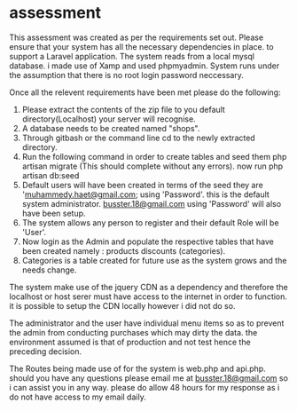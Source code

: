 # assessment

This assessment was created as per the requirements set out.
Please ensure that your system has all the necessary dependencies in place. to support a Laravel application.
The system reads from a local mysql database. i made use of Xamp and used phpmyadmin.
System runs under the assumption that there is no root login password neccessary.

Once all the relevent requirements have been met please do the following:
1. Please extract the contents of the zip file to you default directory(Localhost) your server will recognise. 
2. A database needs to be created named "shops".
3. Through gitbash or the command line cd to the newly extracted directory.
4. Run the following command in order to create tables and seed them
    php artisan migrate (This should complete without any errors).
    now run php artisan db:seed
5. Default users will have been created in terms of the seed they are 'muhammedy.haet@gmail.com; using 'Password'. this is the default        system administrator. busster.18@gmail.com using 'Password' will also have been setup.
6. The system allows any person to register and their default Role will be 'User'.
7. Now login as the Admin and populate the respective tables that have been created namely : products discounts (categories).
8. Categories is a table created for future use as the system grows and the needs change.

The system make use of the jquery CDN as a dependency and therefore the localhost or host serer must have access to the internet in order to function. it is possible to setup the CDN locally however i did not do so.

The administrator and the user have individual menu items so as to prevent the admin from conducting purchases which may dirty the data. the environment assumed is that of production and not test hence the preceding decision.

The Routes being made use of for the system is web.php and api.php.
should you have any questions please email me at busster.18@gmail.com so i can assist you in any way. please do allow 48 hours for my response as i do not have access to my email daily.



